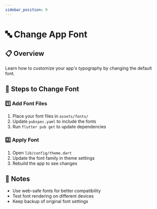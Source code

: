```yaml
---
sidebar_position: 9
---
```


# 🔤 Change App Font

## 📋 Overview
Learn how to customize your app's typography by changing the default font.

## 🔄 Steps to Change Font

### 1️⃣ Add Font Files
1. Place your font files in `assets/fonts/`
2. Update `pubspec.yaml` to include the fonts
3. Run `flutter pub get` to update dependencies

### 2️⃣ Apply Font
1. Open `lib/config/theme.dart`
2. Update the font family in theme settings
3. Rebuild the app to see changes

## 📝 Notes
- Use web-safe fonts for better compatibility
- Test font rendering on different devices
- Keep backup of original font settings 